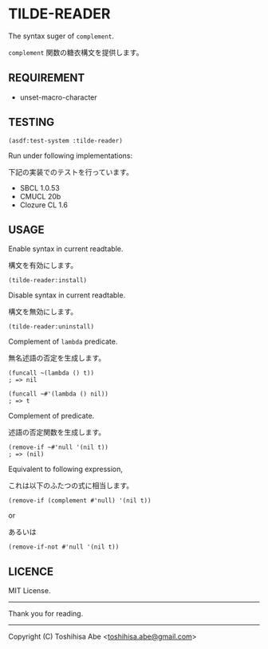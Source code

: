 TILDE-READER
============
The syntax suger of `complement`.

`complement` 関数の糖衣構文を提供します。

REQUIREMENT
-----------
* unset-macro-character

TESTING
-------

    (asdf:test-system :tilde-reader)

Run under following implementations:

下記の実装でのテストを行っています。

* SBCL 1.0.53
* CMUCL 20b
* Clozure CL 1.6

USAGE
-----

Enable syntax in current readtable.

構文を有効にします。

    (tilde-reader:install)

Disable syntax in current readtable.

構文を無効にします。

    (tilde-reader:uninstall)

Complement of `lambda` predicate.

無名述語の否定を生成します。

    (funcall ~(lambda () t))
    ; => nil

    (funcall ~#'(lambda () nil))
    ; => t

Complement of predicate.

述語の否定関数を生成します。

    (remove-if ~#'null '(nil t))
    ; => (nil)

Equivalent to following expression,

これは以下のふたつの式に相当します。

    (remove-if (complement #'null) '(nil t))

or

あるいは

    (remove-if-not #'null '(nil t))


LICENCE
-------
MIT License.

----------

Thank you for reading.

----------

Copyright (C) Toshihisa Abe <<toshihisa.abe@gmail.com>>

